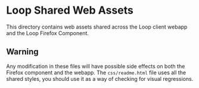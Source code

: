 Loop Shared Web Assets
======================

This directory contains web assets shared across the Loop client webapp and the
Loop Firefox Component.

Warning
-------

Any modification in these files will have possible side effects on both the
Firefox component and the webapp. The `css/readme.html` file uses all the shared
styles, you should use it as a way of checking for visual regressions.
